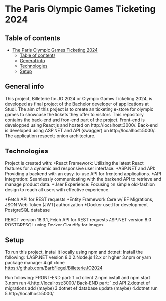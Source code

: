 # The Paris Olympic Games Ticketing 2024

## Table of contents
- [The Paris Olympic Games Ticketing 2024](#the-paris-olympic-games-ticketing-2024)
  - [Table of contents](#table-of-contents)
  - [General info](#general-info)
  - [Technologies](#technologies)
  - [Setup](#setup)

## General info
This project, Billeterie for JO 2024 or Olympic Games Ticketing 2024, is developed as final project of the Bachelor developer of applications at Studi. The aim of this project is to create an ticketing e-store for olympic games to showcase the tickets they offer to visitors. This repository contains the back-end and fron-end part of the project. Front-end is developped using React.js and hosted on http://localhost:3000/. Back-end is developed using ASP.NET and API (swagger) on http://localhost:5000/. The application respects onion architecture.
	
## Technologies
Project is created with:
*React Framework: Utilizing the latest React features for a dynamic and responsive user interface.
*ASP.NET and API: Providing a backend with an easy-to-use API for frontend applications.
*API Integration: Seamlessly communicating with the backend API to retrieve and manage product data.
*User Experience: Focusing on simple old-fashion design to reach all users with effective experience.

*Fetch API for REST requests
*Entity Framework Core w/ EF Migrations, JSON Web Token (JWT) authorization
*Docker used for development PostgreSQL database

REACT version 18.3.1, Fetch API for REST requests
ASP.NET version 8.0
POSTGRESQL using Docker 
Cloudify for images
	
## Setup
To run this project, install it locally using npm and dotnet:
Install the following:
1.ASP.NET version 8.0
2.Node.js 12.x or higher
3.npm or yarn package manager
4.git clone https://github.com/BarbFlegel/BilleterieJO2024


Run following:
FRONT-END part:
1.cd client 
2.npm install and npm start
3.npm run
4.http://localhost:3000/
Back-END part:
1.cd API 
2.dotnet ef migrations add (maybe)
3.dotnet ef database update (maybe)
4.dotnet run
5.http://localhost:5000/
